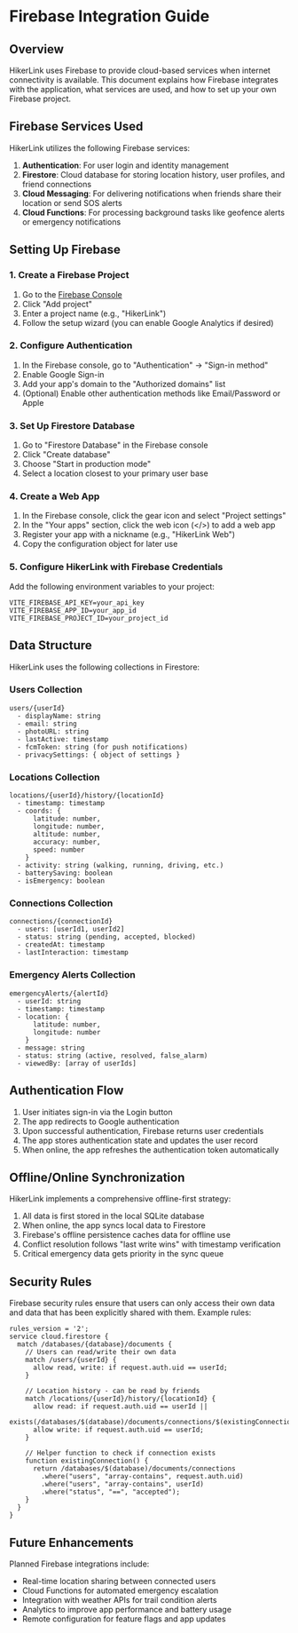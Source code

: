 # Firebase Integration Guide

## Overview

HikerLink uses Firebase to provide cloud-based services when internet connectivity is available. This document explains how Firebase integrates with the application, what services are used, and how to set up your own Firebase project.

## Firebase Services Used

HikerLink utilizes the following Firebase services:

1. **Authentication**: For user login and identity management
2. **Firestore**: Cloud database for storing location history, user profiles, and friend connections
3. **Cloud Messaging**: For delivering notifications when friends share their location or send SOS alerts
4. **Cloud Functions**: For processing background tasks like geofence alerts or emergency notifications

## Setting Up Firebase

### 1. Create a Firebase Project

1. Go to the [Firebase Console](https://console.firebase.google.com/)
2. Click "Add project"
3. Enter a project name (e.g., "HikerLink")
4. Follow the setup wizard (you can enable Google Analytics if desired)

### 2. Configure Authentication

1. In the Firebase console, go to "Authentication" → "Sign-in method"
2. Enable Google Sign-in
3. Add your app's domain to the "Authorized domains" list
4. (Optional) Enable other authentication methods like Email/Password or Apple

### 3. Set Up Firestore Database

1. Go to "Firestore Database" in the Firebase console
2. Click "Create database"
3. Choose "Start in production mode"
4. Select a location closest to your primary user base

### 4. Create a Web App

1. In the Firebase console, click the gear icon and select "Project settings"
2. In the "Your apps" section, click the web icon (</>) to add a web app
3. Register your app with a nickname (e.g., "HikerLink Web")
4. Copy the configuration object for later use

### 5. Configure HikerLink with Firebase Credentials

Add the following environment variables to your project:

```
VITE_FIREBASE_API_KEY=your_api_key
VITE_FIREBASE_APP_ID=your_app_id
VITE_FIREBASE_PROJECT_ID=your_project_id
```

## Data Structure

HikerLink uses the following collections in Firestore:

### Users Collection
```
users/{userId}
  - displayName: string
  - email: string
  - photoURL: string
  - lastActive: timestamp
  - fcmToken: string (for push notifications)
  - privacySettings: { object of settings }
```

### Locations Collection
```
locations/{userId}/history/{locationId}
  - timestamp: timestamp
  - coords: {
      latitude: number,
      longitude: number,
      altitude: number,
      accuracy: number,
      speed: number
    }
  - activity: string (walking, running, driving, etc.)
  - batterySaving: boolean
  - isEmergency: boolean
```

### Connections Collection
```
connections/{connectionId}
  - users: [userId1, userId2]
  - status: string (pending, accepted, blocked)
  - createdAt: timestamp
  - lastInteraction: timestamp
```

### Emergency Alerts Collection
```
emergencyAlerts/{alertId}
  - userId: string
  - timestamp: timestamp
  - location: {
      latitude: number,
      longitude: number
    }
  - message: string
  - status: string (active, resolved, false_alarm)
  - viewedBy: [array of userIds]
```

## Authentication Flow

1. User initiates sign-in via the Login button
2. The app redirects to Google authentication
3. Upon successful authentication, Firebase returns user credentials
4. The app stores authentication state and updates the user record
5. When online, the app refreshes the authentication token automatically

## Offline/Online Synchronization

HikerLink implements a comprehensive offline-first strategy:

1. All data is first stored in the local SQLite database
2. When online, the app syncs local data to Firestore
3. Firebase's offline persistence caches data for offline use
4. Conflict resolution follows "last write wins" with timestamp verification
5. Critical emergency data gets priority in the sync queue

## Security Rules

Firebase security rules ensure that users can only access their own data and data that has been explicitly shared with them. Example rules:

```
rules_version = '2';
service cloud.firestore {
  match /databases/{database}/documents {
    // Users can read/write their own data
    match /users/{userId} {
      allow read, write: if request.auth.uid == userId;
    }
    
    // Location history - can be read by friends
    match /locations/{userId}/history/{locationId} {
      allow read: if request.auth.uid == userId || 
        exists(/databases/$(database)/documents/connections/$(existingConnection()));
      allow write: if request.auth.uid == userId;
    }
    
    // Helper function to check if connection exists
    function existingConnection() {
      return /databases/$(database)/documents/connections
        .where("users", "array-contains", request.auth.uid)
        .where("users", "array-contains", userId)
        .where("status", "==", "accepted");
    }
  }
}
```

## Future Enhancements

Planned Firebase integrations include:

- Real-time location sharing between connected users
- Cloud Functions for automated emergency escalation
- Integration with weather APIs for trail condition alerts
- Analytics to improve app performance and battery usage
- Remote configuration for feature flags and app updates